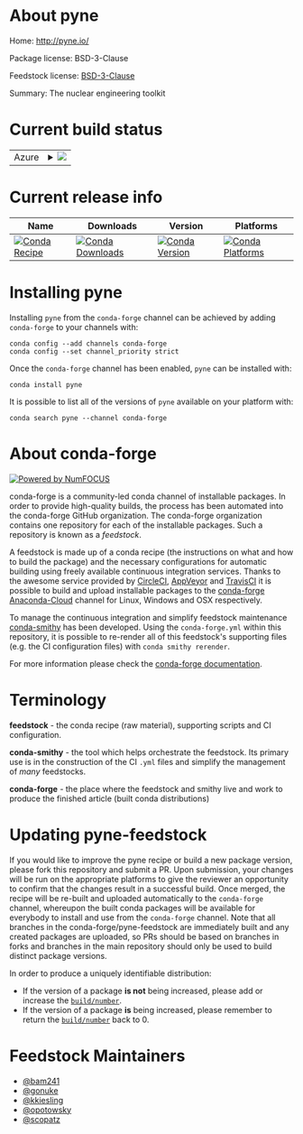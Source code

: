 About pyne
==========

Home: http://pyne.io/

Package license: BSD-3-Clause

Feedstock license: [BSD-3-Clause](https://github.com/conda-forge/pyne-feedstock/blob/master/LICENSE.txt)

Summary: The nuclear engineering toolkit

Current build status
====================


<table>
    
  <tr>
    <td>Azure</td>
    <td>
      <details>
        <summary>
          <a href="https://dev.azure.com/conda-forge/feedstock-builds/_build/latest?definitionId=5454&branchName=master">
            <img src="https://dev.azure.com/conda-forge/feedstock-builds/_apis/build/status/pyne-feedstock?branchName=master">
          </a>
        </summary>
        <table>
          <thead><tr><th>Variant</th><th>Status</th></tr></thead>
          <tbody><tr>
              <td>linux_64_enable_moabmoabenable_openmcnoopenmcnumpy1.19python3.7.____cpython</td>
              <td>
                <a href="https://dev.azure.com/conda-forge/feedstock-builds/_build/latest?definitionId=5454&branchName=master">
                  <img src="https://dev.azure.com/conda-forge/feedstock-builds/_apis/build/status/pyne-feedstock?branchName=master&jobName=linux&configuration=linux_64_enable_moabmoabenable_openmcnoopenmcnumpy1.19python3.7.____cpython" alt="variant">
                </a>
              </td>
            </tr><tr>
              <td>linux_64_enable_moabmoabenable_openmcnoopenmcnumpy1.19python3.8.____cpython</td>
              <td>
                <a href="https://dev.azure.com/conda-forge/feedstock-builds/_build/latest?definitionId=5454&branchName=master">
                  <img src="https://dev.azure.com/conda-forge/feedstock-builds/_apis/build/status/pyne-feedstock?branchName=master&jobName=linux&configuration=linux_64_enable_moabmoabenable_openmcnoopenmcnumpy1.19python3.8.____cpython" alt="variant">
                </a>
              </td>
            </tr><tr>
              <td>linux_64_enable_moabmoabenable_openmcnoopenmcnumpy1.19python3.9.____cpython</td>
              <td>
                <a href="https://dev.azure.com/conda-forge/feedstock-builds/_build/latest?definitionId=5454&branchName=master">
                  <img src="https://dev.azure.com/conda-forge/feedstock-builds/_apis/build/status/pyne-feedstock?branchName=master&jobName=linux&configuration=linux_64_enable_moabmoabenable_openmcnoopenmcnumpy1.19python3.9.____cpython" alt="variant">
                </a>
              </td>
            </tr><tr>
              <td>linux_64_enable_moabmoabenable_openmcnoopenmcnumpy1.21python3.10.____cpython</td>
              <td>
                <a href="https://dev.azure.com/conda-forge/feedstock-builds/_build/latest?definitionId=5454&branchName=master">
                  <img src="https://dev.azure.com/conda-forge/feedstock-builds/_apis/build/status/pyne-feedstock?branchName=master&jobName=linux&configuration=linux_64_enable_moabmoabenable_openmcnoopenmcnumpy1.21python3.10.____cpython" alt="variant">
                </a>
              </td>
            </tr><tr>
              <td>linux_64_enable_moabmoabenable_openmcopenmcnumpy1.19python3.7.____cpython</td>
              <td>
                <a href="https://dev.azure.com/conda-forge/feedstock-builds/_build/latest?definitionId=5454&branchName=master">
                  <img src="https://dev.azure.com/conda-forge/feedstock-builds/_apis/build/status/pyne-feedstock?branchName=master&jobName=linux&configuration=linux_64_enable_moabmoabenable_openmcopenmcnumpy1.19python3.7.____cpython" alt="variant">
                </a>
              </td>
            </tr><tr>
              <td>linux_64_enable_moabmoabenable_openmcopenmcnumpy1.19python3.8.____cpython</td>
              <td>
                <a href="https://dev.azure.com/conda-forge/feedstock-builds/_build/latest?definitionId=5454&branchName=master">
                  <img src="https://dev.azure.com/conda-forge/feedstock-builds/_apis/build/status/pyne-feedstock?branchName=master&jobName=linux&configuration=linux_64_enable_moabmoabenable_openmcopenmcnumpy1.19python3.8.____cpython" alt="variant">
                </a>
              </td>
            </tr><tr>
              <td>linux_64_enable_moabmoabenable_openmcopenmcnumpy1.19python3.9.____cpython</td>
              <td>
                <a href="https://dev.azure.com/conda-forge/feedstock-builds/_build/latest?definitionId=5454&branchName=master">
                  <img src="https://dev.azure.com/conda-forge/feedstock-builds/_apis/build/status/pyne-feedstock?branchName=master&jobName=linux&configuration=linux_64_enable_moabmoabenable_openmcopenmcnumpy1.19python3.9.____cpython" alt="variant">
                </a>
              </td>
            </tr><tr>
              <td>linux_64_enable_moabmoabenable_openmcopenmcnumpy1.21python3.10.____cpython</td>
              <td>
                <a href="https://dev.azure.com/conda-forge/feedstock-builds/_build/latest?definitionId=5454&branchName=master">
                  <img src="https://dev.azure.com/conda-forge/feedstock-builds/_apis/build/status/pyne-feedstock?branchName=master&jobName=linux&configuration=linux_64_enable_moabmoabenable_openmcopenmcnumpy1.21python3.10.____cpython" alt="variant">
                </a>
              </td>
            </tr><tr>
              <td>linux_64_enable_moabnomoabenable_openmcnoopenmcnumpy1.19python3.7.____cpython</td>
              <td>
                <a href="https://dev.azure.com/conda-forge/feedstock-builds/_build/latest?definitionId=5454&branchName=master">
                  <img src="https://dev.azure.com/conda-forge/feedstock-builds/_apis/build/status/pyne-feedstock?branchName=master&jobName=linux&configuration=linux_64_enable_moabnomoabenable_openmcnoopenmcnumpy1.19python3.7.____cpython" alt="variant">
                </a>
              </td>
            </tr><tr>
              <td>linux_64_enable_moabnomoabenable_openmcnoopenmcnumpy1.19python3.8.____cpython</td>
              <td>
                <a href="https://dev.azure.com/conda-forge/feedstock-builds/_build/latest?definitionId=5454&branchName=master">
                  <img src="https://dev.azure.com/conda-forge/feedstock-builds/_apis/build/status/pyne-feedstock?branchName=master&jobName=linux&configuration=linux_64_enable_moabnomoabenable_openmcnoopenmcnumpy1.19python3.8.____cpython" alt="variant">
                </a>
              </td>
            </tr><tr>
              <td>linux_64_enable_moabnomoabenable_openmcnoopenmcnumpy1.19python3.9.____cpython</td>
              <td>
                <a href="https://dev.azure.com/conda-forge/feedstock-builds/_build/latest?definitionId=5454&branchName=master">
                  <img src="https://dev.azure.com/conda-forge/feedstock-builds/_apis/build/status/pyne-feedstock?branchName=master&jobName=linux&configuration=linux_64_enable_moabnomoabenable_openmcnoopenmcnumpy1.19python3.9.____cpython" alt="variant">
                </a>
              </td>
            </tr><tr>
              <td>linux_64_enable_moabnomoabenable_openmcnoopenmcnumpy1.21python3.10.____cpython</td>
              <td>
                <a href="https://dev.azure.com/conda-forge/feedstock-builds/_build/latest?definitionId=5454&branchName=master">
                  <img src="https://dev.azure.com/conda-forge/feedstock-builds/_apis/build/status/pyne-feedstock?branchName=master&jobName=linux&configuration=linux_64_enable_moabnomoabenable_openmcnoopenmcnumpy1.21python3.10.____cpython" alt="variant">
                </a>
              </td>
            </tr><tr>
              <td>linux_64_enable_moabnomoabenable_openmcopenmcnumpy1.19python3.7.____cpython</td>
              <td>
                <a href="https://dev.azure.com/conda-forge/feedstock-builds/_build/latest?definitionId=5454&branchName=master">
                  <img src="https://dev.azure.com/conda-forge/feedstock-builds/_apis/build/status/pyne-feedstock?branchName=master&jobName=linux&configuration=linux_64_enable_moabnomoabenable_openmcopenmcnumpy1.19python3.7.____cpython" alt="variant">
                </a>
              </td>
            </tr><tr>
              <td>linux_64_enable_moabnomoabenable_openmcopenmcnumpy1.19python3.8.____cpython</td>
              <td>
                <a href="https://dev.azure.com/conda-forge/feedstock-builds/_build/latest?definitionId=5454&branchName=master">
                  <img src="https://dev.azure.com/conda-forge/feedstock-builds/_apis/build/status/pyne-feedstock?branchName=master&jobName=linux&configuration=linux_64_enable_moabnomoabenable_openmcopenmcnumpy1.19python3.8.____cpython" alt="variant">
                </a>
              </td>
            </tr><tr>
              <td>linux_64_enable_moabnomoabenable_openmcopenmcnumpy1.19python3.9.____cpython</td>
              <td>
                <a href="https://dev.azure.com/conda-forge/feedstock-builds/_build/latest?definitionId=5454&branchName=master">
                  <img src="https://dev.azure.com/conda-forge/feedstock-builds/_apis/build/status/pyne-feedstock?branchName=master&jobName=linux&configuration=linux_64_enable_moabnomoabenable_openmcopenmcnumpy1.19python3.9.____cpython" alt="variant">
                </a>
              </td>
            </tr><tr>
              <td>linux_64_enable_moabnomoabenable_openmcopenmcnumpy1.21python3.10.____cpython</td>
              <td>
                <a href="https://dev.azure.com/conda-forge/feedstock-builds/_build/latest?definitionId=5454&branchName=master">
                  <img src="https://dev.azure.com/conda-forge/feedstock-builds/_apis/build/status/pyne-feedstock?branchName=master&jobName=linux&configuration=linux_64_enable_moabnomoabenable_openmcopenmcnumpy1.21python3.10.____cpython" alt="variant">
                </a>
              </td>
            </tr>
          </tbody>
        </table>
      </details>
    </td>
  </tr>
</table>

Current release info
====================

| Name | Downloads | Version | Platforms |
| --- | --- | --- | --- |
| [![Conda Recipe](https://img.shields.io/badge/recipe-pyne-green.svg)](https://anaconda.org/conda-forge/pyne) | [![Conda Downloads](https://img.shields.io/conda/dn/conda-forge/pyne.svg)](https://anaconda.org/conda-forge/pyne) | [![Conda Version](https://img.shields.io/conda/vn/conda-forge/pyne.svg)](https://anaconda.org/conda-forge/pyne) | [![Conda Platforms](https://img.shields.io/conda/pn/conda-forge/pyne.svg)](https://anaconda.org/conda-forge/pyne) |

Installing pyne
===============

Installing `pyne` from the `conda-forge` channel can be achieved by adding `conda-forge` to your channels with:

```
conda config --add channels conda-forge
conda config --set channel_priority strict
```

Once the `conda-forge` channel has been enabled, `pyne` can be installed with:

```
conda install pyne
```

It is possible to list all of the versions of `pyne` available on your platform with:

```
conda search pyne --channel conda-forge
```


About conda-forge
=================

[![Powered by
NumFOCUS](https://img.shields.io/badge/powered%20by-NumFOCUS-orange.svg?style=flat&colorA=E1523D&colorB=007D8A)](https://numfocus.org)

conda-forge is a community-led conda channel of installable packages.
In order to provide high-quality builds, the process has been automated into the
conda-forge GitHub organization. The conda-forge organization contains one repository
for each of the installable packages. Such a repository is known as a *feedstock*.

A feedstock is made up of a conda recipe (the instructions on what and how to build
the package) and the necessary configurations for automatic building using freely
available continuous integration services. Thanks to the awesome service provided by
[CircleCI](https://circleci.com/), [AppVeyor](https://www.appveyor.com/)
and [TravisCI](https://travis-ci.com/) it is possible to build and upload installable
packages to the [conda-forge](https://anaconda.org/conda-forge)
[Anaconda-Cloud](https://anaconda.org/) channel for Linux, Windows and OSX respectively.

To manage the continuous integration and simplify feedstock maintenance
[conda-smithy](https://github.com/conda-forge/conda-smithy) has been developed.
Using the ``conda-forge.yml`` within this repository, it is possible to re-render all of
this feedstock's supporting files (e.g. the CI configuration files) with ``conda smithy rerender``.

For more information please check the [conda-forge documentation](https://conda-forge.org/docs/).

Terminology
===========

**feedstock** - the conda recipe (raw material), supporting scripts and CI configuration.

**conda-smithy** - the tool which helps orchestrate the feedstock.
                   Its primary use is in the construction of the CI ``.yml`` files
                   and simplify the management of *many* feedstocks.

**conda-forge** - the place where the feedstock and smithy live and work to
                  produce the finished article (built conda distributions)


Updating pyne-feedstock
=======================

If you would like to improve the pyne recipe or build a new
package version, please fork this repository and submit a PR. Upon submission,
your changes will be run on the appropriate platforms to give the reviewer an
opportunity to confirm that the changes result in a successful build. Once
merged, the recipe will be re-built and uploaded automatically to the
`conda-forge` channel, whereupon the built conda packages will be available for
everybody to install and use from the `conda-forge` channel.
Note that all branches in the conda-forge/pyne-feedstock are
immediately built and any created packages are uploaded, so PRs should be based
on branches in forks and branches in the main repository should only be used to
build distinct package versions.

In order to produce a uniquely identifiable distribution:
 * If the version of a package **is not** being increased, please add or increase
   the [``build/number``](https://docs.conda.io/projects/conda-build/en/latest/resources/define-metadata.html#build-number-and-string).
 * If the version of a package **is** being increased, please remember to return
   the [``build/number``](https://docs.conda.io/projects/conda-build/en/latest/resources/define-metadata.html#build-number-and-string)
   back to 0.

Feedstock Maintainers
=====================

* [@bam241](https://github.com/bam241/)
* [@gonuke](https://github.com/gonuke/)
* [@kkiesling](https://github.com/kkiesling/)
* [@opotowsky](https://github.com/opotowsky/)
* [@scopatz](https://github.com/scopatz/)

